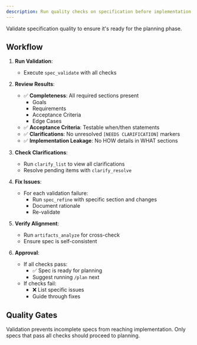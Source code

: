 ```yaml
---
description: Run quality checks on specification before implementation
---
```


Validate specification quality to ensure it's ready for the planning phase.

## Workflow

1. **Run Validation**:
   - Execute `spec_validate` with all checks

2. **Review Results**:
   - ✅ **Completeness**: All required sections present
     - Goals
     - Requirements
     - Acceptance Criteria
     - Edge Cases
   - ✅ **Acceptance Criteria**: Testable when/then statements
   - ✅ **Clarifications**: No unresolved `[NEEDS CLARIFICATION]` markers
   - ✅ **Implementation Leakage**: No HOW details in WHAT sections

3. **Check Clarifications**:
   - Run `clarify_list` to view all clarifications
   - Resolve pending items with `clarify_resolve`

4. **Fix Issues**:
   - For each validation failure:
     - Run `spec_refine` with specific section and changes
     - Document rationale
     - Re-validate

5. **Verify Alignment**:
   - Run `artifacts_analyze` for cross-check
   - Ensure spec is self-consistent

6. **Approval**:
   - If all checks pass:
     - ✅ Spec is ready for planning
     - Suggest running `/plan` next
   - If checks fail:
     - ❌ List specific issues
     - Guide through fixes

## Quality Gates

Validation prevents incomplete specs from reaching implementation.
Only specs that pass all checks should proceed to planning.
